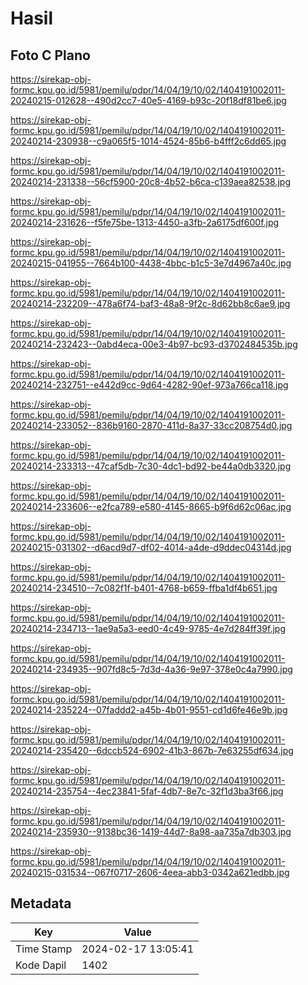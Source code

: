# Hasil

## Foto C Plano

https://sirekap-obj-formc.kpu.go.id/5981/pemilu/pdpr/14/04/19/10/02/1404191002011-20240215-012628--490d2cc7-40e5-4169-b93c-20f18df81be6.jpg

https://sirekap-obj-formc.kpu.go.id/5981/pemilu/pdpr/14/04/19/10/02/1404191002011-20240214-230938--c9a065f5-1014-4524-85b6-b4fff2c6dd65.jpg

https://sirekap-obj-formc.kpu.go.id/5981/pemilu/pdpr/14/04/19/10/02/1404191002011-20240214-231338--56cf5900-20c8-4b52-b6ca-c139aea82538.jpg

https://sirekap-obj-formc.kpu.go.id/5981/pemilu/pdpr/14/04/19/10/02/1404191002011-20240214-231626--f5fe75be-1313-4450-a3fb-2a6175df600f.jpg

https://sirekap-obj-formc.kpu.go.id/5981/pemilu/pdpr/14/04/19/10/02/1404191002011-20240215-041955--7664b100-4438-4bbc-b1c5-3e7d4967a40c.jpg

https://sirekap-obj-formc.kpu.go.id/5981/pemilu/pdpr/14/04/19/10/02/1404191002011-20240214-232209--478a6f74-baf3-48a8-9f2c-8d62bb8c6ae9.jpg

https://sirekap-obj-formc.kpu.go.id/5981/pemilu/pdpr/14/04/19/10/02/1404191002011-20240214-232423--0abd4eca-00e3-4b97-bc93-d3702484535b.jpg

https://sirekap-obj-formc.kpu.go.id/5981/pemilu/pdpr/14/04/19/10/02/1404191002011-20240214-232751--e442d9cc-9d64-4282-90ef-973a766ca118.jpg

https://sirekap-obj-formc.kpu.go.id/5981/pemilu/pdpr/14/04/19/10/02/1404191002011-20240214-233052--836b9160-2870-411d-8a37-33cc208754d0.jpg

https://sirekap-obj-formc.kpu.go.id/5981/pemilu/pdpr/14/04/19/10/02/1404191002011-20240214-233313--47caf5db-7c30-4dc1-bd92-be44a0db3320.jpg

https://sirekap-obj-formc.kpu.go.id/5981/pemilu/pdpr/14/04/19/10/02/1404191002011-20240214-233606--e2fca789-e580-4145-8665-b9f6d62c06ac.jpg

https://sirekap-obj-formc.kpu.go.id/5981/pemilu/pdpr/14/04/19/10/02/1404191002011-20240215-031302--d6acd9d7-df02-4014-a4de-d9ddec04314d.jpg

https://sirekap-obj-formc.kpu.go.id/5981/pemilu/pdpr/14/04/19/10/02/1404191002011-20240214-234510--7c082f1f-b401-4768-b659-ffba1df4b651.jpg

https://sirekap-obj-formc.kpu.go.id/5981/pemilu/pdpr/14/04/19/10/02/1404191002011-20240214-234713--1ae9a5a3-eed0-4c49-9785-4e7d284ff39f.jpg

https://sirekap-obj-formc.kpu.go.id/5981/pemilu/pdpr/14/04/19/10/02/1404191002011-20240214-234935--907fd8c5-7d3d-4a36-9e97-378e0c4a7990.jpg

https://sirekap-obj-formc.kpu.go.id/5981/pemilu/pdpr/14/04/19/10/02/1404191002011-20240214-235224--07faddd2-a45b-4b01-9551-cd1d6fe46e9b.jpg

https://sirekap-obj-formc.kpu.go.id/5981/pemilu/pdpr/14/04/19/10/02/1404191002011-20240214-235420--6dccb524-6902-41b3-867b-7e63255df634.jpg

https://sirekap-obj-formc.kpu.go.id/5981/pemilu/pdpr/14/04/19/10/02/1404191002011-20240214-235754--4ec23841-5faf-4db7-8e7c-32f1d3ba3f66.jpg

https://sirekap-obj-formc.kpu.go.id/5981/pemilu/pdpr/14/04/19/10/02/1404191002011-20240214-235930--9138bc36-1419-44d7-8a98-aa735a7db303.jpg

https://sirekap-obj-formc.kpu.go.id/5981/pemilu/pdpr/14/04/19/10/02/1404191002011-20240215-031534--067f0717-2606-4eea-abb3-0342a621edbb.jpg


## Metadata

| Key        | Value               |
| ---------- | ------------------- |
| Time Stamp | 2024-02-17 13:05:41 |
| Kode Dapil | 1402                |




